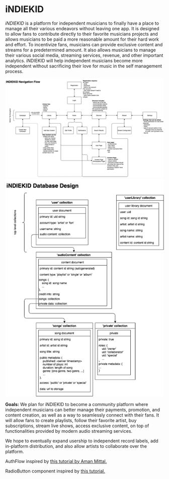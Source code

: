 # iNDIEKID

*iNDIEKID* is a platform for independent musicians to finally have a place to manage all their various endeavors without leaving one app. It is designed to allow fans to contribute directly to their favorite musicians projects and allows musicians to be paid a more reasonable amount for their hard work and effort. To incentivize fans, musicians can provide exclusive content and streams for a predetermined amount. It also allows musicians to manage their various social media, streaming services, revenue, and other important analytics. iNDIEKID will help independent musicians become more independent without sacrificing their love for music in the self management process.

![Navigation flow](ScreenNavFlow.png)
![Database design](DatabaseDesign.png)

**Goals:** We plan for iNDIEKID to become a community platform where independent musicians can better manage their payments, promotion, and content creation, as well as a way to seamlessly connect with their fans. It will allow fans to create playlists, follow their favorite artist, buy subscriptions, stream live shows, access exclusive content, on top of functionalities provided by modern audio streaming services.

We hope to eventually expand usership to independent record labels, add in-platform distribution, and also allow artists to collaborate over the platform.

AuthFlow inspired by [this tutorial by Aman Mittal.](https://github.com/amandeepmittal/react-native-examples/tree/master/rnEmailAuthFirebase)

RadioButton component inspired by [this tutorial.](https://dev.to/saadbashar/create-your-own-radio-button-component-in-react-native-easily-59il)
